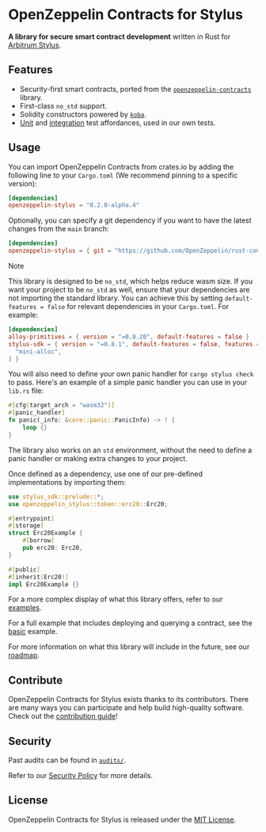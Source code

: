 # OpenZeppelin Contracts for Stylus

**A library for secure smart contract development** written in Rust for
[Arbitrum Stylus](https://docs.arbitrum.io/stylus/gentle-introduction).

## Features

- Security-first smart contracts, ported from the [`openzeppelin-contracts`]
  library.
- First-class `no_std` support.
- Solidity constructors powered by [`koba`].
- [Unit] and [integration] test affordances, used in our own tests.

[`openzeppelin-contracts`]: https://github.com/OpenZeppelin/openzeppelin-contracts
[`koba`]: https://github.com/OpenZeppelin/koba
[Unit]: https://github.com/OpenZeppelin/stylus-test-helpers
[integration]: ./lib/e2e/README.md

## Usage

You can import OpenZeppelin Contracts from crates.io by adding the following
line to your `Cargo.toml` (We recommend pinning to a specific version):

```toml
[dependencies]
openzeppelin-stylus = "0.2.0-alpha.4"
```

Optionally, you can specify a git dependency if you want to have the latest
changes from the `main` branch:

```toml
[dependencies]
openzeppelin-stylus = { git = "https://github.com/OpenZeppelin/rust-contracts-stylus" }
```

> [!NOTE]
> This library is designed to be `no_std`, which helps reduce wasm size. If you want your project to be `no_std` as well, ensure that your dependencies are not importing the standard library.
> You can achieve this by setting `default-features = false` for relevant dependencies in your `Cargo.toml`. For example:
>
> ```toml
> [dependencies]
> alloy-primitives = { version = "=0.8.20", default-features = false }
> stylus-sdk = { version = "=0.8.1", default-features = false, features = [
>   "mini-alloc",
> ] }
> ```
>
> You will also need to define your own panic handler for `cargo stylus check` to pass.
> Here's an example of a simple panic handler you can use in your `lib.rs` file:
>
> ```rust
> #[cfg(target_arch = "wasm32")]
> #[panic_handler]
> fn panic(_info: &core::panic::PanicInfo) -> ! {
>     loop {}
> }
> ```
>
> The library also works on an `std` environment, without the need to define a panic handler or making extra changes to your project.

Once defined as a dependency, use one of our pre-defined implementations by
importing them:

```rust
use stylus_sdk::prelude::*;
use openzeppelin_stylus::token::erc20::Erc20;

#[entrypoint]
#[storage]
struct Erc20Example {
    #[borrow]
    pub erc20: Erc20,
}

#[public]
#[inherit(Erc20)]
impl Erc20Example {}
```

For a more complex display of what this library offers, refer to our
[examples](./examples).

For a full example that includes deploying and querying a contract, see the
[basic] example.

For more information on what this library will include in the future, see our
[roadmap].

[basic]: ./examples/basic
[roadmap]: https://github.com/orgs/OpenZeppelin/projects/35/views/8

## Contribute

OpenZeppelin Contracts for Stylus exists thanks to its contributors. There are
many ways you can participate and help build high-quality software. Check out
the [contribution guide](CONTRIBUTING.md)!

## Security

Past audits can be found in [`audits/`](./audits).

Refer to our [Security Policy](SECURITY.md) for more details.

## License

OpenZeppelin Contracts for Stylus is released under
the [MIT License](./LICENSE).
